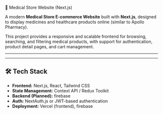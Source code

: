 🏥 Medical Store Website (Next.js)

A modern **Medical Store E-commerce Website** built with **Next.js**, designed to display medicines and healthcare products online (similar to Apollo Pharmacy).  

This project provides a responsive and scalable frontend for browsing, searching, and filtering medical products, with support for authentication, product detail pages, and cart management.  

---

---

## 🛠️ Tech Stack

- **Frontend:** Next.js, React, Tailwind CSS  
- **State Management:** Context API / Redux Toolkit  
- **Backend (Planned):** firebase  
- **Auth:** NextAuth.js or JWT-based authentication  
- **Deployment:** Vercel (frontend), firebase
